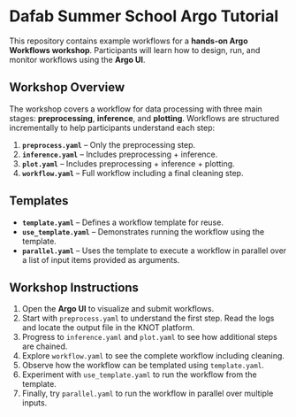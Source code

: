 # Dafab Summer School Argo Tutorial

This repository contains example workflows for a **hands-on Argo Workflows workshop**. Participants will learn how to design, run, and monitor workflows using the **Argo UI**.

## Workshop Overview

The workshop covers a workflow for data processing with three main stages: **preprocessing**, **inference**, and **plotting**. Workflows are structured incrementally to help participants understand each step:

1. **`preprocess.yaml`** – Only the preprocessing step.
2. **`inference.yaml`** – Includes preprocessing + inference.
3. **`plot.yaml`** – Includes preprocessing + inference + plotting.
4. **`workflow.yaml`** – Full workflow including a final cleaning step.

## Templates

- **`template.yaml`** – Defines a workflow template for reuse.
- **`use_template.yaml`** – Demonstrates running the workflow using the template.
- **`parallel.yaml`** – Uses the template to execute a workflow in parallel over a list of input items provided as arguments.

## Workshop Instructions

1. Open the **Argo UI** to visualize and submit workflows.
2. Start with `preprocess.yaml` to understand the first step. Read the logs and locate the output file in the KNOT platform.
3. Progress to `inference.yaml` and `plot.yaml` to see how additional steps are chained.
4. Explore `workflow.yaml` to see the complete workflow including cleaning.
5. Observe how the workflow can be templated using `template.yaml`.
6. Experiment with `use_template.yaml` to run the workflow from the template.
7. Finally, try `parallel.yaml` to run the workflow in parallel over multiple inputs.
